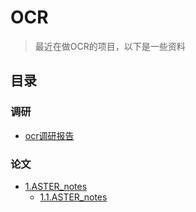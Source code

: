 # OCR
>最近在做OCR的项目，以下是一些资料
## 目录 
### 调研
* [ocr调研报告](./Documents/基于深度学习的场景文本识别调研.pptx)
### 论文
* [1.ASTER_notes](./Documents/ASTER_notes.pptx)
  * [1.1.ASTER_notes](./Documents/ASTER_notes.pptx)

